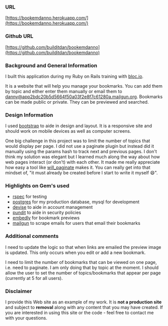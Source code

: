 
### URL
[https://bookemdanno.herokuapp.com/](https://bookemdanno.herokuapp.com/)

### Github URL
[https://github.com/builditdan/bookemdanno](https://github.com/builditdan/bookemdanno)

### Background and General Information
I built this application during my Ruby on Rails training with [bloc.io](https://bloc.io).

It is a website that will help you manage your bookmarks. You can add them by topic and either enter them manually or email them to danny@app2bdc20b5d5664f50a03f2e8f7c61280a.mailgun.org. Bookmarks can be made public or private. They can be previewed and searched.

### Design Information
I used [bootstrap](http://getbootstrap.com/) to aide in design and layout. It is a responsive site and should work on mobile devices as well as computer screens.

One big challenge in this project was to limit the number of topics that would display per page. I did not use a paginate plugin but instead did it manually using the params hash to track next and previous pages. I don't think my solution was elegant but I learned much along the way about how web pages interact (or don't) with each other. It made me really appreciate how easy a tool like [will_paginate](https://github.com/mislav/will_paginate) makes it. You can really get into that mindset of, "it must already be created before I start to write it myself :smile:".  


### Highlights on Gem's used
* [rspec](https://github.com/rspec/rspec-rails) for testing
* [postgres](http://www.postgresql.org/) for my production database, mysql for development
* [devise](https://github.com/plataformatec/devise) to aide in account management
* [pundit](https://github.com/elabs/pundit) to aide in security policies
* [embedly](http://embed.ly/) for bookmark previews
* [mailgun](https://www.mailgun.com/) to scrape emails for users that email their bookmarks

### Additional comments
I need to update the logic so that when links are emailed the preview image is updated. This only occurs when you edit or add a new bookmark.

I need to limit the number of bookmarks that can be viewed on one page, i.e. need to paginate. I am only doing that by topic at the moment. I should allow the user to set the number of topics/bookmarks that appear per page (currently at 5 for all users).

### Disclaimer
I provide this Web site as an example of my work. It is **not a production site** and subject to **removal** along with any content that you may have created. If you are interested in using this site or the code - feel free to contact me with your questions.
